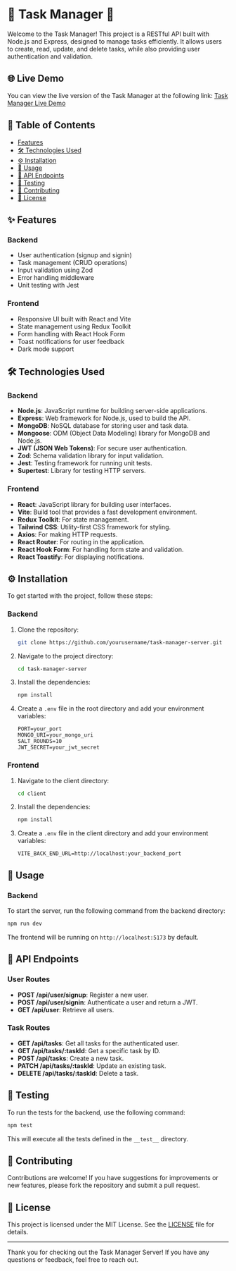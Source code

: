 # 🚀 Task Manager 🚀

Welcome to the Task Manager! This project is a RESTful API built with Node.js and Express, designed to manage tasks efficiently. It allows users to create, read, update, and delete tasks, while also providing user authentication and validation.

## 🌐 Live Demo

You can view the live version of the Task Manager at the following link:
[Task Manager Live Demo](https://task-manager-frontend-smoky.vercel.app/)

## 📑 Table of Contents

- [Features](#features)
- [🛠️ Technologies Used](#technologies-used)
- [⚙️ Installation](#installation)
- [🚀 Usage](#usage)
- [📍 API Endpoints](#api-endpoints)
- [🧪 Testing](#testing)
- [🤝 Contributing](#contributing)
- [📜 License](#license)

## ✨ Features

### Backend
- User authentication (signup and signin)
- Task management (CRUD operations)
- Input validation using Zod
- Error handling middleware
- Unit testing with Jest

### Frontend
- Responsive UI built with React and Vite
- State management using Redux Toolkit
- Form handling with React Hook Form
- Toast notifications for user feedback
- Dark mode support

## 🛠️ Technologies Used

### Backend
- **Node.js**: JavaScript runtime for building server-side applications.
- **Express**: Web framework for Node.js, used to build the API.
- **MongoDB**: NoSQL database for storing user and task data.
- **Mongoose**: ODM (Object Data Modeling) library for MongoDB and Node.js.
- **JWT (JSON Web Tokens)**: For secure user authentication.
- **Zod**: Schema validation library for input validation.
- **Jest**: Testing framework for running unit tests.
- **Supertest**: Library for testing HTTP servers.

### Frontend
- **React**: JavaScript library for building user interfaces.
- **Vite**: Build tool that provides a fast development environment.
- **Redux Toolkit**: For state management.
- **Tailwind CSS**: Utility-first CSS framework for styling.
- **Axios**: For making HTTP requests.
- **React Router**: For routing in the application.
- **React Hook Form**: For handling form state and validation.
- **React Toastify**: For displaying notifications.

## ⚙️ Installation

To get started with the project, follow these steps:

### Backend
1. Clone the repository:
   ```bash
   git clone https://github.com/yourusername/task-manager-server.git
   ```

2. Navigate to the project directory:
   ```bash
   cd task-manager-server
   ```

3. Install the dependencies:
   ```bash
   npm install
   ```

4. Create a `.env` file in the root directory and add your environment variables:
   ```
   PORT=your_port
   MONGO_URI=your_mongo_uri
   SALT_ROUNDS=10
   JWT_SECRET=your_jwt_secret
   ```

### Frontend
1. Navigate to the client directory:
   ```bash
   cd client
   ```

2. Install the dependencies:
   ```bash
   npm install
   ```

3. Create a `.env` file in the client directory and add your environment variables:
   ```
   VITE_BACK_END_URL=http://localhost:your_backend_port
   ```

## 🚀 Usage

### Backend
To start the server, run the following command from the backend directory:

```bash
npm run dev
```

The frontend will be running on `http://localhost:5173` by default.

## 📍 API Endpoints

### User Routes
- **POST /api/user/signup**: Register a new user.
- **POST /api/user/signin**: Authenticate a user and return a JWT.
- **GET /api/user**: Retrieve all users.

### Task Routes
- **GET /api/tasks**: Get all tasks for the authenticated user.
- **GET /api/tasks/:taskId**: Get a specific task by ID.
- **POST /api/tasks**: Create a new task.
- **PATCH /api/tasks/:taskId**: Update an existing task.
- **DELETE /api/tasks/:taskId**: Delete a task.

## 🧪 Testing

To run the tests for the backend, use the following command:
``` bash
npm test
```
This will execute all the tests defined in the `__test__` directory.

## 🤝 Contributing

Contributions are welcome! If you have suggestions for improvements or new features, please fork the repository and submit a pull request.

## 📜 License

This project is licensed under the MIT License. See the [LICENSE](LICENSE) file for details.

---

Thank you for checking out the Task Manager Server! If you have any questions or feedback, feel free to reach out.
